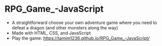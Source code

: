 # RPG_Game_-JavaScript
- A straightforward choose your own adventure game where you need to defeat a dragon (and other monsters along the way)
- Made with HTML, CSS, and JavaScript
- Play the game: https://tamim1236.github.io/RPG_Game_-JavaScript/ 
  
